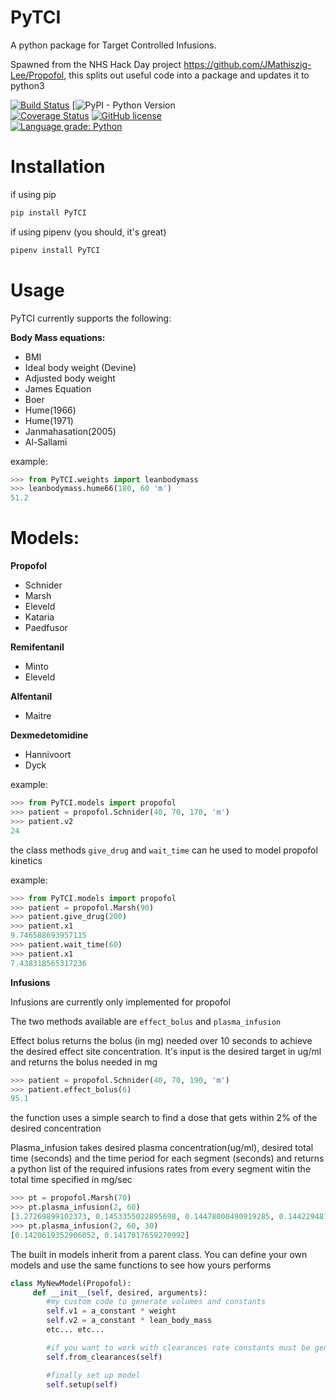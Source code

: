 # PyTCI

A python package for Target Controlled Infusions. 

Spawned from the NHS Hack Day project https://github.com/JMathiszig-Lee/Propofol, this splits out useful code into a package and updates it to python3

[![Build Status](https://travis-ci.org/JMathiszig-Lee/PyTCI.svg?branch=master)](https://travis-ci.org/JMathiszig-Lee/PyTCI)
[![PyPI - Python Version](https://img.shields.io/pypi/pyversions/PyTCI)  
[![Coverage Status](https://coveralls.io/repos/github/JMathiszig-Lee/PyTCI/badge.svg?branch=master&kill_cache=1)](https://coveralls.io/github/JMathiszig-Lee/PyTCI?branch=master)
[![GitHub license](https://img.shields.io/github/license/JMathiszig-Lee/PyTCI)](https://github.com/JMathiszig-Lee/PyTCI/blob/master/license.txt)  
[![Language grade: Python](https://img.shields.io/lgtm/grade/python/g/JMathiszig-Lee/PyTCI.svg?logo=lgtm&logoWidth=18)](https://lgtm.com/projects/g/JMathiszig-Lee/PyTCI/context:python)

# Installation
if using pip
```python
pip install PyTCI
```
if using pipenv (you should, it's great)
```python
pipenv install PyTCI
```
# Usage
PyTCI currently supports the following:

**Body Mass equations:**
* BMI
* Ideal body weight (Devine)
* Adjusted body weight
* James Equation
* Boer
* Hume(1966)
* Hume(1971)
* Janmahasation(2005)
* Al-Sallami

example:
```python
>>> from PyTCI.weights import leanbodymass
>>> leanbodymass.hume66(180, 60 'm')
51.2
```
# Models:
**Propofol**
* Schnider
* Marsh
* Eleveld
* Kataria
* Paedfusor

**Remifentanil**
* Minto
* Eleveld

**Alfentanil**
* Maitre

**Dexmedetomidine**
* Hannivoort
* Dyck
 
example:
```python
>>> from PyTCI.models import propofol
>>> patient = propofol.Schnider(40, 70, 170, 'm')
>>> patient.v2
24
```

the class methods ```give_drug``` and ```wait_time``` can he used to model propofol kinetics

example:
```python
>>> from PyTCI.models import propofol
>>> patient = propofol.Marsh(90)
>>> patient.give_drug(200)
>>> patient.x1
9.746588693957115
>>> patient.wait_time(60)
>>> patient.x1
7.438318565317236
```

**Infusions**

Infusions are currently only implemented for propofol

The two methods available are ```effect_bolus``` and ```plasma_infusion```

Effect bolus returns the bolus (in mg) needed over 10 seconds to achieve the desired effect site concentration. It's input is the desired target in ug/ml and returns the bolus needed in mg
```python
>>> patient = propofol.Schnider(40, 70, 190, 'm')
>>> patient.effect_bolus(6)
95.1
```
the function uses a simple search to find a dose that gets within 2% of the desired concentration 


Plasma_infusion takes desired plasma concentration(ug/ml), desired total time (seconds) and the time period for each segment (seconds) and returns a python list of the required infusions rates from every segment witin the total time specified in mg/sec
```python
>>> pt = propofol.Marsh(70)
>>> pt.plasma_infusion(2, 60)
[3.27269899102373, 0.1453355022895698, 0.14478000490919285, 0.14422948797801816, 0.1436839059972244, 0.143143213884116]
>>> pt.plasma_infusion(2, 60, 30)
[0.1420619352906052, 0.1417017659270992]

```



The built in models inherit from a parent class.
You can define your own models and use the same functions to see how yours performs
```python
class MyNewModel(Propofol):
     def __init__(self, desired, arguments):
        #my custom code to generate volumes and constants
        self.v1 = a_constant * weight
        self.v2 = a_constant * lean_body_mass
        etc... etc...

        #if you want to work with clearances rate constants must be generated
        self.from_clearances(self)

        #finally set up model 
        self.setup(self)

```

